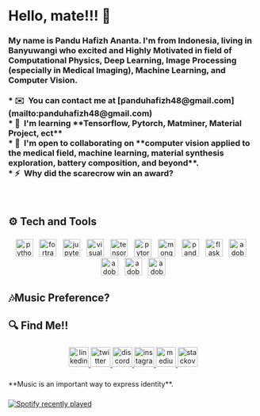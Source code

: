 <br clear="both">

<h1 align="left">Hello, mate!!! 🤖</h1>

###

<h3 align="left">My name is Pandu Hafizh Ananta. I'm from Indonesia, living in Banyuwangi who excited and Highly Motivated in field of  Computational Physics, Deep Learning, Image Processing (especially in Medical Imaging), Machine Learning, and Computer Vision.<br><br>*   ✉️  You can contact me at [panduhafizh48@gmail.com](mailto:panduhafizh48@gmail.com)<br>*   🧠  I'm learning **Tensorflow, Pytorch, Matminer, Material Project, ect**<br>*   🤝  I'm open to collaborating on **computer vision applied to the medical field, machine learning, material synthesis exploration, battery composition, and beyond**.<br>*   ⚡  Why did the scarecrow win an award?</h3>

###

<br clear="both">

<h2 align="left">⚙ Tech and Tools</h2>

###

<div align="center">
  <img src="https://img.shields.io/badge/Python-3776AB?logo=python&logoColor=white&style=for-the-badge" height="35" alt="python logo"  />
  <img width="5" />
  <img src="https://img.shields.io/badge/Fortran-734F96?logo=fortran&logoColor=white&style=for-the-badge" height="35" alt="fortran logo"  />
  <img width="5" />
  <img src="https://img.shields.io/badge/Jupyter-F37626?logo=jupyter&logoColor=black&style=for-the-badge" height="35" alt="jupyter logo"  />
  <img width="5" />
  <img src="https://img.shields.io/badge/Visual Studio-5C2D91?logo=visualstudio&logoColor=white&style=for-the-badge" height="35" alt="visualstudio logo"  />
  <img width="5" />
  <img src="https://img.shields.io/badge/TensorFlow-FF6F00?logo=tensorflow&logoColor=black&style=for-the-badge" height="35" alt="tensorflow logo"  />
  <img width="5" />
  <img src="https://img.shields.io/badge/PyTorch-EE4C2C?logo=pytorch&logoColor=white&style=for-the-badge" height="35" alt="pytorch logo"  />
  <img width="5" />
  <img src="https://img.shields.io/badge/MongoDB-47A248?logo=mongodb&logoColor=white&style=for-the-badge" height="35" alt="mongodb logo"  />
  <img width="5" />
  <img src="https://img.shields.io/badge/pandas-150458?logo=pandas&logoColor=white&style=for-the-badge" height="35" alt="pandas logo"  />
  <img width="5" />
  <img src="https://img.shields.io/badge/Flask-000000?logo=flask&logoColor=white&style=for-the-badge" height="35" alt="flask logo"  />
  <img width="5" />
  <img src="https://img.shields.io/badge/Adobe Premiere Pro-9999FF?logo=adobepremierepro&logoColor=black&style=for-the-badge" height="35" alt="adobepremierepro logo"  />
  <img width="5" />
  <img src="https://img.shields.io/badge/Adobe After Effects-9999FF?logo=adobeaftereffects&logoColor=black&style=for-the-badge" height="35" alt="adobeaftereffects logo"  />
  <img width="5" />
  <img src="https://img.shields.io/badge/Adobe Illustrator-FF9A00?logo=adobeillustrator&logoColor=black&style=for-the-badge" height="35" alt="adobeillustrator logo"  />
  <img width="5" />
  <img src="https://img.shields.io/badge/Adobe Photoshop-31A8FF?logo=adobephotoshop&logoColor=black&style=for-the-badge" height="35" alt="adobephotoshop logo"  />
</div>

###

<h2 align="left">🎶Music Preference?</h2>

###

<h2 align="left">🔍 Find Me!!</h2>

###

<div align="center">
  <a href="https://www.linkedin.com/in/panduhafizh/" target="_blank">
    <img src="https://img.shields.io/static/v1?message=LinkedIn&logo=linkedin&label=&color=0077B5&logoColor=white&labelColor=&style=for-the-badge" height="40" alt="linkedin logo"  />
  </a>
  <a href="https://twitter.com/Skygers_" target="_blank">
    <img src="https://img.shields.io/static/v1?message=Twitter&logo=twitter&label=&color=1DA1F2&logoColor=white&labelColor=&style=for-the-badge" height="40" alt="twitter logo"  />
  </a>
  <a href="https://discord.com/users/532947657103114241" target="_blank">
    <img src="https://img.shields.io/static/v1?message=Discord&logo=discord&label=&color=7289DA&logoColor=white&labelColor=&style=for-the-badge" height="40" alt="discord logo"  />
  </a>
  <a href="https://www.instagram.com/panduhafizh/" target="_blank">
    <img src="https://img.shields.io/static/v1?message=Instagram&logo=instagram&label=&color=E4405F&logoColor=white&labelColor=&style=for-the-badge" height="40" alt="instagram logo"  />
  </a>
  <a href="https://viscopasco.medium.com" target="_blank">
    <img src="https://img.shields.io/static/v1?message=Medium&logo=medium&label=&color=12100E&logoColor=white&labelColor=&style=for-the-badge" height="40" alt="medium logo"  />
  </a>
  <a href="https://stackoverflow.com/users/14799814/pandu-hafizh-ananta" target="_blank">
    <img src="https://img.shields.io/static/v1?message=Stackoverflow&logo=stackoverflow&label=&color=FE7A16&logoColor=white&labelColor=&style=for-the-badge" height="40" alt="stackoverflow logo"  />
  </a>
</div>

###

<p align="left">**Music is an important way to express identity**.</p>

###

<div align="left">
  <a href="https://open.spotify.com/user/ztt9w7qnsg0dymuxmq2c575cs">
    <img src="https://spotify-recently-played-readme.vercel.app/api?user=ztt9w7qnsg0dymuxmq2c575cs&count=5&unique=true" alt="Spotify recently played"  />
  </a>
</div>

###

